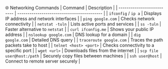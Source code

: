 🌐 Networking Commands
| Command                    | Description                                |
| -------------------------- | ------------------------------------------ |
| `ifconfig` / `ip a`        | Displays IP address and network interfaces |
| `ping google.com`          | Checks network connectivity                |
| `netstat -tuln`            | Lists active ports and services            |
| `ss -tuln`                 | Faster alternative to `netstat`            |
| `curl ifconfig.me`         | Shows your public IP address               |
| `nslookup google.com`      | DNS lookup for a domain                    |
| `dig google.com`           | Detailed DNS query                         |
| `traceroute google.com`    | Traces the path packets take to host       |
| `telnet <host> <port>`     | Checks connectivity to a specific port     |
| `wget <url>`               | Downloads files from the internet          |
| `scp file user@host:/path` | Securely copy files between machines       |
| `ssh user@host`            | Connect to remote server securely          |

